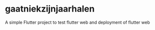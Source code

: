 # gaatniekzijnjaarhalen

A simple Flutter project to test flutter web and deployment of flutter web
